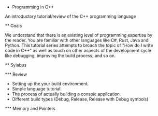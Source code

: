 * Programming In C++

An introductory tutorial/review of the C++ programming language

** Goals

We understand that there is an existing level of programming expertise by the reader. You are familiar with other languages like C#, Rust, Java and Python.
This tutorial series attempts to broach the topic of "How do I write code in C++" as well as touch on other aspects of the development cycle like debugging,
improving the build process, and so on.

** Sylabus

*** Review
- Setting up the your build environment.
- Simple language tutorial.
- The process of actually building a console application.
 - Different build types (Debug, Release, Release with Debug symbols)

*** Memory and Pointers
